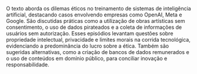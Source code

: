 O texto aborda os dilemas éticos no treinamento de sistemas de inteligência artificial, destacando casos envolvendo empresas como OpenAI, Meta e Google. São discutidas práticas como a utilização de obras artísticas sem consentimento, o uso de dados pirateados e a coleta de informações de usuários sem autorização. Esses episódios levantam questões sobre propriedade intelectual, privacidade e limites morais na corrida tecnológica, evidenciando a predominância do lucro sobre a ética. Também são sugeridas alternativas, como a criação de bancos de dados remunerados e o uso de conteúdos em domínio público, para conciliar inovação e responsabilidade.
